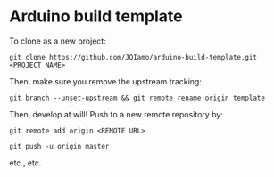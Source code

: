 # Arduino build template

To clone as a new project:

`git clone https://github.com/JQIamo/arduino-build-template.git <PROJECT NAME>`

Then, make sure you remove the upstream tracking:

`git branch --unset-upstream && git remote rename origin template`


Then, develop at will! Push to a new remote repository by:

`git remote add origin <REMOTE URL>`

`git push -u origin master`

etc., etc.
